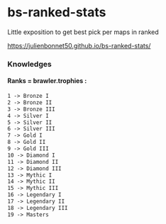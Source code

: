 # bs-ranked-stats
Little exposition to get best pick per maps in ranked

https://julienbonnet50.github.io/bs-ranked-stats/


### Knowledges

#### Ranks = brawler.trophies :

```txt
1 -> Bronze I
2 -> Bronze II
3 -> Bronze III
4 -> Silver I
5 -> Silver II
6 -> Silver III
7 -> Gold I
8 -> Gold II
9 -> Gold III
10 -> Diamond I
11 -> Diamond II
12 -> Diamond III
13 -> Mythic I
14 -> Mythic II
15 -> Mythic III
16 -> Legendary I
17 -> Legendary II
18 -> Legendary III
19 -> Masters
```